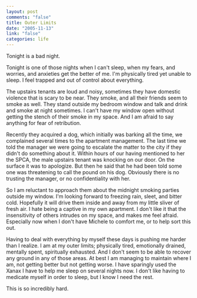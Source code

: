 ```yaml
--- 
layout: post
comments: "false"
title: Outer Limits
date: "2005-11-13"
link: "false"
categories: life
---
```

Tonight is a bad night.

Tonight is one of those nights when I can't sleep, when my fears, and worries, and anxieties get the better of me. I'm physically tired yet unable to sleep. I feel trapped and out of control about everything.

The upstairs tenants are loud and noisy, sometimes they have domestic violence that is scary to be near. They smoke, and all their friends seem to smoke as well. They stand outside my bedroom window and talk and drink and smoke at night sometimes. I can't have my window open without getting the stench of their smoke in my space. And I am afraid to say anything for fear of retribution.

Recently they acquired a dog, which initially was barking all the time, we complained several times to the apartment management. The last time we told the manager we were going to escalate the matter to the city if they didn't do something about it. Within hours of our having mentioned to her the SPCA, the male upstairs tenant was knocking on our door. On the surface it was to apologize. But then he said that he had been told some one was threatening to call the pound on his dog. Obviously there is no trusting the manager, or no confidentiality with her.

So I am reluctant to approach them about the midnight smoking parties outside my window. I'm looking forward to freezing rain, sleet, and bitter cold. Hopefully it will drive them inside and away from my little sliver of fresh air. I hate being a captive in my own apartment. I don't like it that the insensitivity of others intrudes on my space, and makes me feel afraid. Especially now when I don't have Michele to comfort me, or to help sort this out.

Having to deal with everything by myself these days is pushing me harder than I realize. I am at my outer limits; physically tired, emotionally drained, mentally spent, spiritually exhausted. And I don't seem to be able to recover any ground in any of those areas. At best I am managing to maintain where I am, not getting better but not getting worse. I have sparingly used the Xanax I have to help me sleep on several nights now. I don't like having to medicate myself in order to sleep, but I know I need the rest.

This is so incredibly hard.
